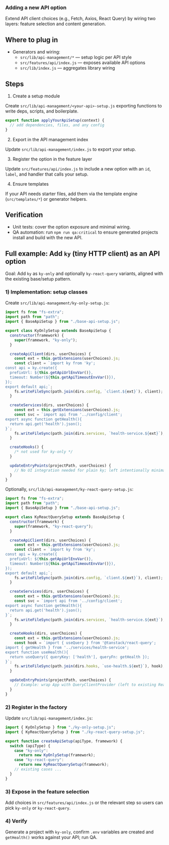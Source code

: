 ### Adding a new API option

Extend API client choices (e.g., Fetch, Axios, React Query) by wiring two layers: feature selection and content generation.

## Where to plug in

- Generators and wiring:
  - `src/lib/api-management/*` — setup logic per API style
  - `src/features/api/index.js` — exposes available API options
  - `src/lib/index.js` — aggregates library wiring

## Steps

1. Create a setup module

Create `src/lib/api-management/<your-api>-setup.js` exporting functions to write deps, scripts, and boilerplate.

```js
export function applyYourApiSetup(context) {
  // add dependencies, files, and any config
}
```

2. Export in the API management index

Update `src/lib/api-management/index.js` to export your setup.

3. Register the option in the feature layer

Update `src/features/api/index.js` to include a new option with an `id`, `label`, and handler that calls your setup.

4. Ensure templates

If your API needs starter files, add them via the template engine (`src/templates/*`) or generator helpers.

## Verification

- Unit tests: cover the option exposure and minimal wiring.
- QA automation: run `npm run qa:critical` to ensure generated projects install and build with the new API.

## Full example: Add `ky` (tiny HTTP client) as an API option

Goal: Add `ky` as `ky-only` and optionally `ky-react-query` variants, aligned with the existing base/setup pattern.

### 1) Implementation: setup classes

Create `src/lib/api-management/ky-only-setup.js`:

```js
import fs from "fs-extra";
import path from "path";
import { BaseApiSetup } from "./base-api-setup.js";

export class KyOnlySetup extends BaseApiSetup {
  constructor(framework) {
    super(framework, "ky-only");
  }

  createApiClient(dirs, userChoices) {
    const ext = this.getExtensions(userChoices).js;
    const client = `import ky from 'ky';
const api = ky.create({
  prefixUrl: ${this.getApiUrlEnvVar()},
  timeout: Number(${this.getApiTimeoutEnvVar()}),
});
export default api;`;
    fs.writeFileSync(path.join(dirs.config, `client.${ext}`), client);
  }

  createServices(dirs, userChoices) {
    const ext = this.getExtensions(userChoices).js;
    const svc = `import api from '../config/client';
export async function getHealth(){
  return api.get('health').json();
}`;
    fs.writeFileSync(path.join(dirs.services, `health-service.${ext}`), svc);
  }

  createHooks() {
    /* not used for ky-only */
  }

  updateEntryPoints(projectPath, userChoices) {
    // No UI integration needed for plain ky; left intentionally minimal
  }
}
```

Optionally, `src/lib/api-management/ky-react-query-setup.js`:

```js
import fs from "fs-extra";
import path from "path";
import { BaseApiSetup } from "./base-api-setup.js";

export class KyReactQuerySetup extends BaseApiSetup {
  constructor(framework) {
    super(framework, "ky-react-query");
  }

  createApiClient(dirs, userChoices) {
    const ext = this.getExtensions(userChoices).js;
    const client = `import ky from 'ky';
const api = ky.create({
  prefixUrl: ${this.getApiUrlEnvVar()},
  timeout: Number(${this.getApiTimeoutEnvVar()}),
});
export default api;`;
    fs.writeFileSync(path.join(dirs.config, `client.${ext}`), client);
  }

  createServices(dirs, userChoices) {
    const ext = this.getExtensions(userChoices).js;
    const svc = `import api from '../config/client';
export async function getHealth(){
  return api.get('health').json();
}`;
    fs.writeFileSync(path.join(dirs.services, `health-service.${ext}`), svc);
  }

  createHooks(dirs, userChoices) {
    const ext = this.getExtensions(userChoices).js;
    const hook = `import { useQuery } from '@tanstack/react-query';
import { getHealth } from '../services/health-service';
export function useHealth(){
  return useQuery({ queryKey: ['health'], queryFn: getHealth });
}`;
    fs.writeFileSync(path.join(dirs.hooks, `use-health.${ext}`), hook);
  }

  updateEntryPoints(projectPath, userChoices) {
    // Example: wrap App with QueryClientProvider (left to existing React Query setups)
  }
}
```

### 2) Register in the factory

Update `src/lib/api-management/index.js`:

```js
import { KyOnlySetup } from "./ky-only-setup.js";
import { KyReactQuerySetup } from "./ky-react-query-setup.js";

export function createApiSetup(apiType, framework) {
  switch (apiType) {
    case "ky-only":
      return new KyOnlySetup(framework);
    case "ky-react-query":
      return new KyReactQuerySetup(framework);
    // existing cases ...
  }
}
```

### 3) Expose in the feature selection

Add choices in `src/features/api/index.js` or the relevant step so users can pick `ky-only` or `ky-react-query`.

### 4) Verify

Generate a project with `ky-only`, confirm `.env` variables are created and `getHealth()` works against your API; run QA.
